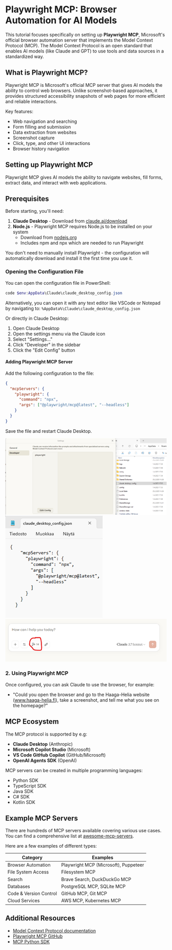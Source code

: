 # Playwright MCP: Browser Automation for AI Models

This tutorial focuses specifically on setting up **Playwright MCP**, Microsoft's official browser automation server that implements the Model Context Protocol (MCP). The Model Context Protocol is an open standard that enables AI models (like Claude and GPT) to use tools and data sources in a standardized way.

## What is Playwright MCP?

Playwright MCP is Microsoft's official MCP server that gives AI models the ability to control web browsers. Unlike screenshot-based approaches, it provides structured accessibility snapshots of web pages for more efficient and reliable interactions.

Key features:

- Web navigation and searching
- Form filling and submission
- Data extraction from websites
- Screenshot capture
- Click, type, and other UI interactions
- Browser history navigation

## Setting up Playwright MCP

Playwright MCP gives AI models the ability to navigate websites, fill forms, extract data, and interact with web applications.

## Prerequisites

Before starting, you'll need:

1. **Claude Desktop** - Download from [claude.ai/download](https://claude.ai/download)
2. **Node.js** - Playwright MCP requires Node.js to be installed on your system
   - Download from [nodejs.org](https://nodejs.org/)
   - Includes npm and npx which are needed to run Playwright

You don't need to manually install Playwright - the configuration will automatically download and install it the first time you use it.

### Opening the Configuration File

You can open the configuration file in PowerShell:

```powershell
code $env:AppData\Claude\claude_desktop_config.json
```

Alternatively, you can open it with any text editor like VSCode or Notepad by navigating to:
`%AppData%\Claude\claude_desktop_config.json`

Or directly in Claude Desktop:

1. Open Claude Desktop
2. Open the settings menu via the Claude icon
3. Select "Settings..."
4. Click "Developer" in the sidebar
5. Click the "Edit Config" button

#### Adding Playwright MCP Server

Add the following configuration to the file:

```json
{
  "mcpServers": {
    "playwright": {
      "command": "npx",
      "args": ["@playwright/mcp@latest", "--headless"]
    }
  }
}
```

Save the file and restart Claude Desktop.

![Claude configuration](conf-1.png)
![Claude configuration](conf-2.png)
![Claude configuration](conf-3.png)

### 2. Using Playwright MCP

Once configured, you can ask Claude to use the browser, for example:

- "Could you open the browser and go to the Haaga-Helia website (www.haaga-helia.fi), take a screenshot, and tell me what you see on the homepage?"

## MCP Ecosystem

The MCP protocol is supported by e.g:

- **Claude Desktop** (Anthropic)
- **Microsoft Copilot Studio** (Microsoft)
- **VS Code GitHub Copilot** (GitHub/Microsoft)
- **OpenAI Agents SDK** (OpenAI)

MCP servers can be created in multiple programming languages:

- Python SDK
- TypeScript SDK
- Java SDK
- C# SDK
- Kotlin SDK

## Example MCP Servers

There are hundreds of MCP servers available covering various use cases. You can find a comprehensive list at [awesome-mcp-servers](https://github.com/punkpeye/awesome-mcp-servers).

Here are a few examples of different types:

| Category               | Examples                              |
| ---------------------- | ------------------------------------- |
| Browser Automation     | Playwright MCP (Microsoft), Puppeteer |
| File System Access     | Filesystem MCP                        |
| Search                 | Brave Search, DuckDuckGo MCP          |
| Databases              | PostgreSQL MCP, SQLite MCP            |
| Code & Version Control | GitHub MCP, Git MCP                   |
| Cloud Services         | AWS MCP, Kubernetes MCP               |

## Additional Resources

- [Model Context Protocol documentation](https://modelcontextprotocol.io/)
- [Playwright MCP GitHub](https://github.com/microsoft/playwright-mcp)
- [MCP Python SDK](https://github.com/modelcontextprotocol/python-sdk)